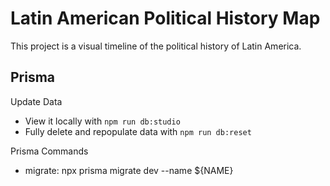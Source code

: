 # Latin American Political History Map

This project is a visual timeline of the political history of Latin America.

## Prisma

Update Data

-  View it locally with `npm run db:studio`
-  Fully delete and repopulate data with `npm run db:reset`

Prisma Commands

-  migrate: npx prisma migrate dev --name ${NAME}
